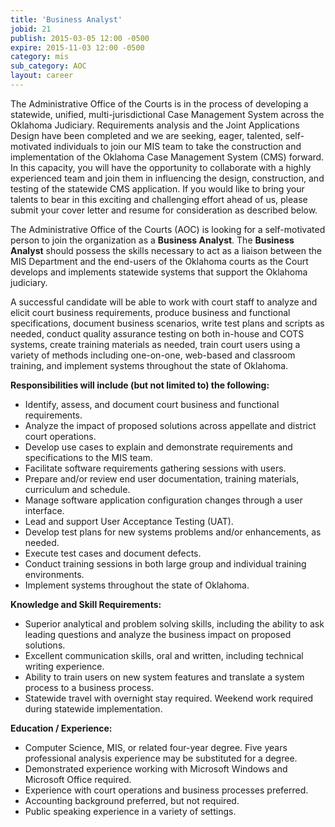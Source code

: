 ```yaml
---
title: 'Business Analyst'
jobid: 21
publish: 2015-03-05 12:00 -0500
expire: 2015-11-03 12:00 -0500
category: mis
sub_category: AOC
layout: career
---
```

<p>The Administrative Office of the Courts is in the process of developing a statewide, unified, multi-jurisdictional Case Management System across the Oklahoma Judiciary.  Requirements analysis and the Joint Applications Design have been completed and we are seeking, eager, talented, self-motivated individuals to join our MIS team to take the construction and implementation of the Oklahoma Case Management System (CMS) forward.  In this capacity, you will have the opportunity to collaborate with a highly experienced team and join them in influencing the design, construction, and testing of the statewide CMS application.  If you would like to bring your talents to bear in this exciting and challenging effort ahead of us, please submit your cover letter and resume for consideration as described below.</p>
<p>The Administrative Office of the Courts (AOC) is looking for a self-motivated person to join the organization as a <strong>Business Analyst</strong>.  The <strong>Business Analyst</strong> should possess the skills necessary to act as a liaison between the MIS Department and the end-users of the Oklahoma courts as the Court develops and implements statewide systems that support the Oklahoma judiciary.</p>
<p>A successful candidate will be able to work with court staff to analyze and elicit court business requirements, produce business and functional specifications, document business scenarios, write test plans and scripts as needed, conduct quality assurance testing on both in-house and COTS systems, create training materials as needed, train court users using a variety of methods including one-on-one, web-based and classroom training, and implement systems throughout the state of Oklahoma. </p>
<p><strong>Responsibilities will include (but not limited to) the following:</strong></p>
<ul>
<li>Identify, assess, and document court business and functional requirements.</li>
<li>Analyze the impact of proposed solutions across appellate and district court operations.</li>
<li>Develop use cases to explain and demonstrate requirements and specifications to the MIS team.</li>
<li>Facilitate software requirements gathering sessions with users.</li>
<li>Prepare and/or review end user documentation, training materials, curriculum and schedule.</li>
<li>Manage software application configuration changes through a user interface.</li>
<li>Lead and support User Acceptance Testing (UAT).</li>
<li>Develop test plans for new systems problems and/or enhancements, as needed.</li>
<li>Execute test cases and document defects.</li>
<li>Conduct training sessions in both large group and individual training environments.</li>
<li>Implement systems throughout the state of Oklahoma.</li>
</ul>
<p><strong>Knowledge and Skill Requirements:</strong></p>
<ul>
<li>Superior analytical and problem solving skills, including the ability to ask leading questions and analyze the business impact on proposed solutions.</li>
<li>Excellent communication skills, oral and written, including technical writing experience.</li>
<li>Ability to train users on new system features and translate a system process to a business process.</li>
<li>Statewide travel with overnight stay required.  Weekend work required during statewide implementation.</li>
</ul>
<p><strong>Education / Experience:</strong></p>
<ul>
<li>Computer Science, MIS, or related four-year degree.   Five years professional analysis experience may be substituted for a degree.</li>
<li>Demonstrated experience working with Microsoft Windows and Microsoft Office required.</li>
<li>Experience with court operations and business processes preferred.</li>
<li>Accounting background preferred, but not required.</li>
<li>Public speaking experience in a variety of settings.</li></ul>
